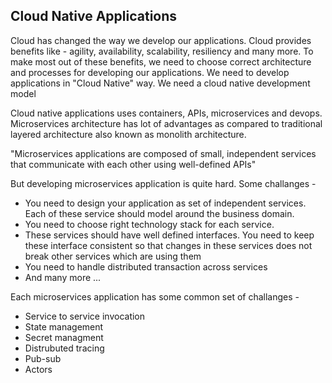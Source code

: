 ## Cloud Native Applications

Cloud has changed the way we develop our applications. Cloud provides benefits like - agility, availability, scalability, resiliency and many more. To make most out of these benefits, we need to choose correct architecture and processes for developing our applications. We need to develop applications in "Cloud Native" way. We need a cloud native development model

Cloud native applications uses containers, APIs, microservices and devops. Microservices architecture has lot of advantages as compared to traditional layered architecture also known as monolith architecture. 

 "Microservices applications are composed of small, independent services that communicate with each other using well-defined APIs"
 
 But developing microservices application is quite hard. Some challanges -
 
 * You need to design your application as set of independent services. Each of these service should model around the business domain.
 * You need to choose right technology stack for each service.
 * These services should have well defined interfaces. You need to keep these interface consistent so that changes in these services does not break other services which are using them
 * You need to handle distributed transaction across services
 * And many more ...
 
Each microservices application has some common set of challanges -

* Service to service invocation
* State management
* Secret managment
* Distrubuted tracing
* Pub-sub
* Actors
